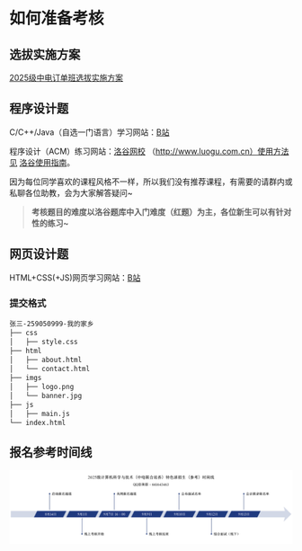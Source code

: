 # 如何准备考核

## 选拔实施方案

[2025级中电订单班选拔实施方案](https://www.hziee.edu.cn/jsj/2025/0618/c513a28944/page.htm)



## 程序设计题

 C/C++/Java（自选一门语言）学习网站：[B站](https://www.bilibili.com)

 程序设计（ACM）练习网站：[洛谷网校](https://www.luogu.com.cn) （http://www.luogu.com.cn）使用方法见 [洛谷使用指南](/acm)。

 因为每位同学喜欢的课程风格不一样，所以我们没有推荐课程，有需要的请群内或私聊各位助教，会为大家解答疑问~

> **考核题目的难度以洛谷题库中入门难度（红题）为主，各位新生可以有针对性的练习~**

## 网页设计题

HTML+CSS(+JS)网页学习网站：[B站](https://www.bilibili.com)

### 提交格式

```
张三-259050999-我的家乡
├── css
│   ├── style.css
├── html
│   ├── about.html
│   └── contact.html
├── imgs
│   ├── logo.png
│   └── banner.jpg
├── js
│   ├── main.js
└── index.html
```



## 报名参考时间线

![参考时间线](assets/参考时间线.png)